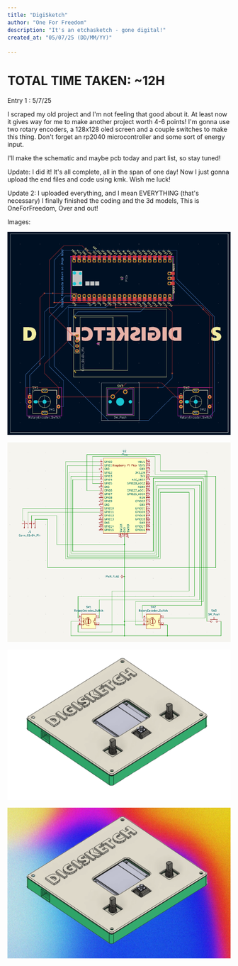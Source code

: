```yaml
---
title: "DigiSketch"
author: "One For Freedom"
description: "It's an etchasketch - gone digital!"
created_at: "05/07/25 (DD/MM/YY)"

---
```

# TOTAL TIME TAKEN: ~12H


Entry 1 : 5/7/25

I scraped my old project and I'm not feeling that good about it. At least now it gives way for me to make another project worth 4-6 points! I'm gonna use two rotary encoders, a 128x128 oled screen and a couple switches to make this thing. Don't forget an rp2040 microcontroller
and some sort of energy input.

I'll make the schematic and maybe pcb today and part list, so stay tuned!

Update: I did it! It's all complete, all in the span of one day! Now I just gonna upload the end files and code using kmk. Wish me luck!

Update 2: I uploaded everything, and I mean EVERYTHING (that's necessary) I finally finished the coding and the 3d models, This is OneForFreedom, Over and out!



Images:
  
![DigiSketch PCB](DigiSketch%20PCB.png)


![DigiSketch Schematic](DigiSketch%20Schematic.png)


![3D Render](Digisketch%203D.png)


![Background](DigiSketch%20BG.png)
